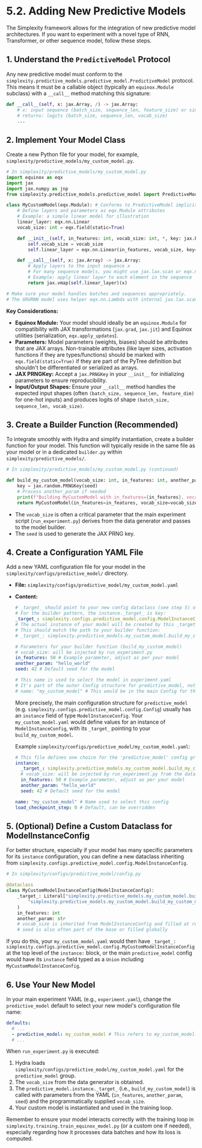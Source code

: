 # 5.2. Adding New Predictive Models

The Simplexity framework allows for the integration of new predictive model architectures. If you want to experiment with a novel type of RNN, Transformer, or other sequence model, follow these steps.

## 1. Understand the `PredictiveModel` Protocol

Any new predictive model must conform to the `simplexity.predictive_models.predictive_model.PredictiveModel` protocol. This means it must be a callable object (typically an `equinox.Module` subclass) with a `__call__` method matching this signature:

```python
def __call__(self, x: jax.Array, /) -> jax.Array:
    # x: input sequence (batch_size, sequence_len, feature_size) or similar
    # returns: logits (batch_size, sequence_len, vocab_size)
    ...
```

## 2. Implement Your Model Class

Create a new Python file for your model, for example, `simplexity/predictive_models/my_custom_model.py`.

```python
# In simplexity/predictive_models/my_custom_model.py
import equinox as eqx
import jax
import jax.numpy as jnp
from simplexity.predictive_models.predictive_model import PredictiveModel # To indicate conformance

class MyCustomModel(eqx.Module): # Conforms to PredictiveModel implicitly
    # Define layers and parameters as eqx.Module attributes
    # Example: a simple linear model for illustration
    linear_layer: eqx.nn.Linear
    vocab_size: int = eqx.field(static=True)

    def __init__(self, in_features: int, vocab_size: int, *, key: jax.PRNGKey):
        self.vocab_size = vocab_size
        self.linear_layer = eqx.nn.Linear(in_features, vocab_size, key=key)

    def __call__(self, x: jax.Array) -> jax.Array:
        # Apply layers to the input sequence x
        # For many sequence models, you might use jax.lax.scan or eqx.nn.Sequential
        # Example: apply linear layer to each element in the sequence
        return jax.vmap(self.linear_layer)(x)

# Make sure your model handles batches and sequences appropriately.
# The GRURNN model uses helper eqx.nn.Lambda with internal jax.lax.scan for sequence processing.
```

**Key Considerations:**
*   **Equinox Module:** Your model should ideally be an `equinox.Module` for compatibility with JAX transformations (`jax.grad`, `jax.jit`) and Equinox utilities (serialization, `eqx.apply_updates`).
*   **Parameters:** Model parameters (weights, biases) should be attributes that are JAX arrays. Non-trainable attributes (like layer sizes, activation functions if they are types/functions) should be marked with `eqx.field(static=True)` if they are part of the PyTree definition but shouldn't be differentiated or serialized as arrays.
*   **JAX PRNGKey:** Accept a `jax.PRNGKey` in your `__init__` for initializing parameters to ensure reproducibility.
*   **Input/Output Shapes:** Ensure your `__call__` method handles the expected input shapes (often `(batch_size, sequence_len, feature_dim)` for one-hot inputs) and produces logits of shape `(batch_size, sequence_len, vocab_size)`.

## 3. Create a Builder Function (Recommended)

To integrate smoothly with Hydra and simplify instantiation, create a builder function for your model. This function will typically reside in the same file as your model or in a dedicated `builder.py` within `simplexity/predictive_models/`.

```python
# In simplexity/predictive_models/my_custom_model.py (continued)

def build_my_custom_model(vocab_size: int, in_features: int, another_param: str, seed: int) -> MyCustomModel:
    key = jax.random.PRNGKey(seed)
    # Process another_param if needed
    print(f"Building MyCustomModel with in_features={in_features}, vocab_size={vocab_size}, seed={seed}, extra_param='{another_param}'")
    return MyCustomModel(in_features=in_features, vocab_size=vocab_size, key=key)
```
*   The `vocab_size` is often a critical parameter that the main experiment script (`run_experiment.py`) derives from the data generator and passes to the model builder.
*   The `seed` is used to generate the JAX PRNG key.

## 4. Create a Configuration YAML File

Add a new YAML configuration file for your model in the `simplexity/configs/predictive_model/` directory.

*   **File:** `simplexity/configs/predictive_model/my_custom_model.yaml`

*   **Content:**
    ```yaml
    # _target_ should point to your new config dataclass (see step 5) or be directly used by the main PredictiveModel config
    # For the builder pattern, the instance._target_ is key:
    _target_: simplexity.configs.predictive_model.config.ModelInstanceConfig # Or a more specific one if you define it
    # The actual instance of your model will be created by this _target_:
    # This should match the path to your builder function:
    # _target_: simplexity.predictive_models.my_custom_model.build_my_custom_model
    
    # Parameters for your builder function (build_my_custom_model)
    # vocab_size: will be injected by run_experiment.py
    in_features: 50 # Example parameter, adjust as per your model
    another_param: "hello_world"
    seed: 42 # Default seed for the model

    # This name is used to select the model in experiment.yaml
    # It's part of the outer Config structure for predictive_model, not the instance itself.
    # name: "my_custom_model" # This would be in the main Config for the model group
    ```
    More precisely, the main configuration structure for `predictive_model` (e.g. `simplexity.configs.predictive_model.config.Config`) usually has an `instance` field of type `ModelInstanceConfig`. Your `my_custom_model.yaml` would define values for an instance of `ModelInstanceConfig`, with its `_target_` pointing to your `build_my_custom_model`.

    Example `simplexity/configs/predictive_model/my_custom_model.yaml`:
    ```yaml
    # This file defines one choice for the 'predictive_model' config group
    instance:
      _target_: simplexity.predictive_models.my_custom_model.build_my_custom_model
      # vocab_size: will be injected by run_experiment.py from the data generator
      in_features: 50 # Example parameter, adjust as per your model
      another_param: "hello_world"
      seed: 42 # Default seed for the model

    name: "my_custom_model" # Name used to select this config
    load_checkpoint_step: 0 # Default, can be overridden
    ```

## 5. (Optional) Define a Custom Dataclass for ModelInstanceConfig

For better structure, especially if your model has many specific parameters for its `instance` configuration, you can define a new dataclass inheriting from `simplexity.configs.predictive_model.config.ModelInstanceConfig`.

```python
# In simplexity/configs/predictive_model/config.py

@dataclass
class MyCustomModelInstanceConfig(ModelInstanceConfig):
    _target_: Literal["simplexity.predictive_models.my_custom_model.build_my_custom_model"] = (
        "simplexity.predictive_models.my_custom_model.build_my_custom_model"
    )
    in_features: int
    another_param: str
    # vocab_size is inherited from ModelInstanceConfig and filled at runtime
    # seed is also often part of the base or filled globally
```
If you do this, your `my_custom_model.yaml` would then have `_target_: simplexity.configs.predictive_model.config.MyCustomModelInstanceConfig` at the top level of the `instance:` block, or the main `predictive_model` config would have its `instance` field typed as a `Union` including `MyCustomModelInstanceConfig`.

## 6. Use Your New Model

In your main experiment YAML (e.g., `experiment.yaml`), change the `predictive_model` default to select your new model's configuration file name:

```yaml
defaults:
  # ...
  - predictive_model: my_custom_model # This refers to my_custom_model.yaml
  # ...
```

When `run_experiment.py` is executed:
1.  Hydra loads `simplexity/configs/predictive_model/my_custom_model.yaml` for the `predictive_model` group.
2.  The `vocab_size` from the data generator is obtained.
3.  The `predictive_model.instance._target_` (i.e., `build_my_custom_model`) is called with parameters from the YAML (`in_features`, `another_param`, `seed`) and the programmatically supplied `vocab_size`.
4.  Your custom model is instantiated and used in the training loop.

Remember to ensure your model interacts correctly with the training loop in `simplexity.training.train_equinox_model.py` (or a custom one if needed), especially regarding how it processes data batches and how its loss is computed. 